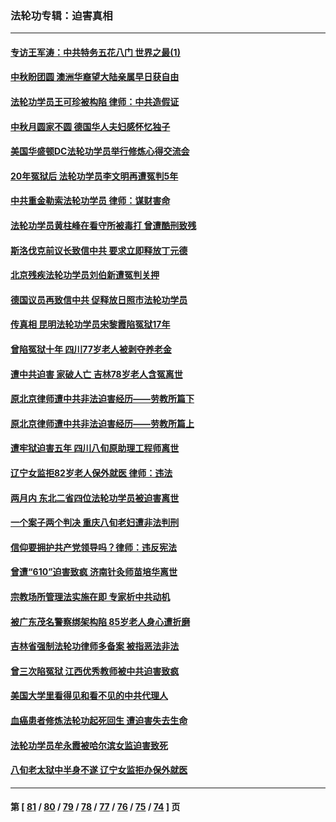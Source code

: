 ### 法轮功专辑：迫害真相
---
#### [专访王军涛：中共特务五花八门 世界之最(1)](../../pages/nf4379/n14071026.md?10020430) 
#### [中秋盼团圆 澳洲华裔望大陆亲属早日获自由](../../pages/nf4379/n14082087.md?10020430) 
#### [法轮功学员王可珍被构陷 律师：中共造假证](../../pages/nf4379/n14079888.md?10020430) 
#### [中秋月圆家不圆 德国华人夫妇感怀忆独子](../../pages/nf4379/n14081172.md?10020430) 
#### [美国华盛顿DC法轮功学员举行修炼心得交流会](../../pages/nf4379/n14080995.md?10020430) 
#### [20年冤狱后 法轮功学员李文明再遭冤判5年](../../pages/nf4379/n14079447.md?10020430) 
#### [中共重金勒索法轮功学员 律师：谋财害命](../../pages/nf4379/n14079477.md?10020430) 
#### [法轮功学员黄柱峰在看守所被毒打 曾遭酷刑致残](../../pages/nf4379/n14077119.md?10020430) 
#### [斯洛伐克前议长致信中共 要求立即释放丁元德](../../pages/nf4379/n14074619.md?10020430) 
#### [北京残疾法轮功学员刘伯新遭冤判关押](../../pages/nf4379/n14069619.md?10020430) 
#### [德国议员再致信中共 促释放日照市法轮功学员](../../pages/nf4379/n14069901.md?10020430) 
#### [传真相 昆明法轮功学员宋黎霞陷冤狱17年](../../pages/nf4379/n14069020.md?10020430) 
#### [曾陷冤狱十年 四川77岁老人被剥夺养老金](../../pages/nf4379/n14068260.md?10020430) 
#### [遭中共迫害 家破人亡 吉林78岁老人含冤离世](../../pages/nf4379/n14066833.md?10020430) 
#### [原北京律师遭中共非法迫害经历——劳教所篇下](../../pages/nf4379/n14066403.md?10020430) 
#### [原北京律师遭中共非法迫害经历——劳教所篇上](../../pages/nf4379/n14057045.md?10020430) 
#### [遭牢狱迫害五年 四川八旬原助理工程师离世](../../pages/nf4379/n14066297.md?10020430) 
#### [辽宁女监拒82岁老人保外就医 律师：违法](../../pages/nf4379/n14065881.md?10020430) 
#### [两月内 东北二省四位法轮功学员被迫害离世](../../pages/nf4379/n14063270.md?10020430) 
#### [一个案子两个判决 重庆八旬老妇遭非法判刑](../../pages/nf4379/n14063531.md?10020430) 
#### [信仰要拥护共产党领导吗？律师：违反宪法](../../pages/nf4379/n14061325.md?10020430) 
#### [曾遭“610”迫害致疯 济南针灸师苗培华离世](../../pages/nf4379/n14060519.md?10020430) 
#### [宗教场所管理法实施在即 专家析中共动机](../../pages/nf4379/n14061242.md?10020430) 
#### [被广东茂名警察绑架构陷 85岁老人身心遭折磨](../../pages/nf4379/n14059718.md?10020430) 
#### [吉林省强制法轮功律师多备案 被指恶法非法](../../pages/nf4379/n14059091.md?10020430) 
#### [曾三次陷冤狱 江西优秀教师被中共迫害致疯](../../pages/nf4379/n14058953.md?10020430) 
#### [美国大学里看得见和看不见的中共代理人](../../pages/nf4379/n14058369.md?10020430) 
#### [血癌患者修炼法轮功起死回生 遭迫害失去生命](../../pages/nf4379/n14056761.md?10020430) 
#### [法轮功学员牟永霞被哈尔滨女监迫害致死](../../pages/nf4379/n14056172.md?10020430) 
#### [八旬老太狱中半身不遂 辽宁女监拒办保外就医](../../pages/nf4379/n14055233.md?10020430) 

---
#### 第 [ [81](./81.md?10020430) / [80](./80.md?10020430) / [79](./79.md?10020430) / [78](./78.md?10020430) / [77](./77.md?10020430) / [76](./76.md?10020430) / [75](./75.md?10020430) / [74](./74.md?10020430) ] 页
